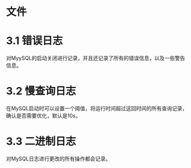 # 文件

# 3.1 错误日志
  对MyySQL的启动关闭进行记录，并且还记录了所有的错误信息，以及一些警告信息。
  
# 3.2 慢查询日志

  在MySQL启动时可以设置一个阈值，将运行时间超过这回时间的所有查询记录，确认是否需要优化，默认是10s。
  
# 3.3 二进制日志

  对MySQL日志进行更改的所有操作都会记录。    